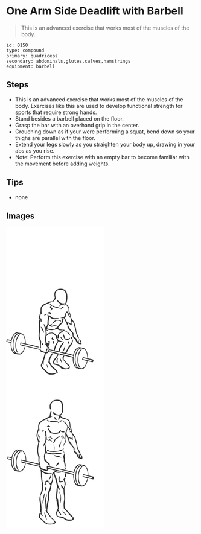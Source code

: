 # One Arm Side Deadlift with Barbell
> This is an advanced exercise that works most of the muscles of the body.

``` 
id: 0150 
type: compound 
primary: quadriceps 
secondary: abdominals,glutes,calves,hamstrings 
equipment: barbell 
``` 

## Steps

 - This is an advanced exercise that works most of the muscles of the body. Exercises like this are used to develop functional strength for sports that require strong hands.
 - Stand besides a barbell placed on the floor.
 - Grasp the bar with an overhand grip in the center.
 - Crouching down as if your were performing a squat, bend down so your thighs are parallel with the floor.
 - Extend your legs slowly as you straighten your body up, drawing in your abs as you rise.
 - Note: Perform this exercise with an empty bar to become familiar with the movement before adding weights.

## Tips

 - none

## Images

<svg width="194pt" height="400" viewBox="0 0 194 300" xmlns="http://www.w3.org/2000/svg">
  <g fill="#FFF">
    <path d="M0 0h194v300H0v-72.64c2.56 1.85 5.8 2.14 8.79 2.82-.34 7.71.42 16.73 7.12 21.74 4.22.53 8.63 2.37 12.84.95 5.64-3.08 7.87-9.83 8.84-15.81 9.53 2.42 19.09 4.8 28.72 6.81.83 1.49 1.68 2.98 2.55 4.45 2.68.4 5.29 1.14 7.86 2.01-2.22 6.58-3.33 13.56-6.48 19.8-.95 2.15-2.22 4.5-1.42 6.91 1.17 3.82 4.73 6.06 7.3 8.87 2.07 1.99 3.59 4.59 6.04 6.16 6.64 2.81 14.38 1.29 20.26-2.62-1.49-5.63-6.7-8.47-10.54-12.29-2.53-3.58-5.98-7.4-5.22-12.12.69-5.29 4.31-9.5 6.07-14.41l-1.64.36c-2.9 2.96-4.34 7.1-6.31 10.71-1.12 1.75-.49 3.84-.37 5.76-.36.18-1.07.52-1.43.69 2.98 3.19 4.64 7.26 7.09 10.8 3.83 2.92 7.84 5.81 10.29 10.09-5.9 2.55-13.52 4.08-18.72-.77-3.49-4.13-7.89-7.32-11.58-11.25.51-2.11 1.11-4.2 1.77-6.26a594 594 0 0 1 1.32 3.36c.27-.07.8-.21 1.06-.28-.35-3.66.27-7.29 1.12-10.83 1.79-3.61 2.33-7.62 3.06-11.52 1.86-.47 3.7-.96 5.55-1.47-.75-.47-1.5-.92-2.26-1.36-4.79.26-9.64-1.24-13.36-4.28-.11-1.24-.21-2.49-.32-3.73-.35.55-1.04 1.65-1.38 2.2-12.2-3.96-24.99-5.86-37.27-9.48-.31-.29-.94-.86-1.25-1.15 2.29-1.99 5.35.3 7.92.54 10.03 2.08 19.84 5.35 30.01 6.67-1.17-1-2.49-1.85-4.03-2.16-7.82-1.9-15.65-3.83-23.54-5.46.14-6.17-.7-12.77-4.43-17.88-2.29-3.3-6.65-3.31-10.23-3.8-.49-.29-1.49-.88-1.99-1.17-7.49 1.57-10.97 9.22-12.36 16.01-2.52-.65-5.05-1.24-7.59-1.76a203.1 203.1 0 0 0-1.86 3.6V0m105.58 122.76c-4.07.14-7.19 3.22-9.38 6.36-1.2 3.59-1.01 7.6.29 11.15-1.24 2.56-2.7 5.01-4.19 7.44-1.99.2-4.05.03-6 .51-5.68 2.98-12.77 4.15-16.77 9.61-2.82 4.31-.27 9.67-2.63 14.07-3.3 8.35-1.81 17.39-2.07 26.11 1.49 7.01-1.47 14-.46 21.05.01 3.82 3.01 6.99 2.56 10.87-.17 3.04-.33 6.09-.04 9.13.54.27 1.63.81 2.17 1.08-.94-4.31.19-8.63.28-12.94-.83-2.44-2.21-4.68-2.59-7.25-1.71-6.85 1.23-13.73.41-20.64.36-5.73.19-11.45-1.39-17 .46-.26 1.38-.78 1.84-1.03.39 2.72-.01 5.77 1.91 8.01.66-2.46.98-5.02-.19-7.38-.93-.57-1.86-1.13-2.74-1.75.81-2.8 1.35-5.66 2.15-8.46l2.15 2.27c-.69-4.87-1.87-10.27.37-14.89 4.05-4.88 10.48-6.21 15.94-8.87 2.51-1.26 5.86-.79 7.6-3.38 1.36-1.9 4.13-3.86 3.25-6.48-.79-3.03-1.11-6.23-.47-9.31 1.71-3.5 5.17-6.95 9.37-6.57 2.81.3 5.91.61 8.28 2.26 5.5 6.84 4.02 16.1 2.35 24.03-1.84 1.26-4.39.89-6.51.66-4.16-.42-6.74-3.94-9.75-6.39-1 4.27 3.89 5.97 6.83 7.63-1.12 1.5-2.21 3.03-3.16 4.64 2.25-.88 4.3-2.26 6.63-2.93 1.68-.57 2.96 1.05 4.35 1.71l-2.31-2.71c4.07.27 8.03 2.95 9.44 6.84 1.43 3.22-.11 7 1.68 10.11 1.39 2.74 2.28 5.7 2.28 8.8l-1.23-3.09c-.52 1.22-.96 2.46-1.33 3.74.89-.13 1.78-.25 2.67-.38.55 1.92 1.17 3.82 2.02 5.63l-.78 1.26c.69 2.03.12 4.01-.83 5.84-2.13-1.11-4.11-2.95-6.69-2.66-1.7-3.1-3.22-6.3-4.69-9.51l1.99-.8c-.04-3.24-.2-6.57 1.79-9.35 2.19 1.74 3.25 4.31 4.11 6.89.47-.67.95-1.34 1.42-2.02-1.35-2.52-2.84-4.97-4.72-7.14-2.87 1.94-4.08 5.36-4.38 8.68-1.88 3.14-5.39 3.73-8.73 4.07 1.85 1.92 4.66.61 7 .89 1.96 5 4.95 9.54 6.39 14.75.99-1.46 1.28-3.2 1.44-4.92 2.47 1.62 5.01 3.11 7.67 4.38-.22-2.4-.47-4.81-.77-7.2.51-.58 1.03-1.14 1.55-1.71 1.04 1.87 2.52 3.54 3.13 5.62 1.46 6.65 3.51 13.14 4.83 19.82 1.59 2.96 1.77 7.7 4.94 9.18l.51-.26c-.49-3.39-2.51-6.18-3.93-9.21-1.69-3.69-1.19-7.89-2.42-11.71-.94-2.91-1.75-5.85-2.46-8.81-1.22-4.34-5.36-7.03-6.85-11.21-.67-3.16-.95-6.44-2.36-9.4-1.97-3.62-.34-8.03-2.27-11.68-1.23-3.47-4.39-5.54-7.99-5.89 1.37-.98 2.74-1.96 4.12-2.93 1.37-6.85 2.06-14.52-.71-21.1-2.16-5.5-8.74-6.41-13.92-6.13m-20.15 29.55c1.24 1.43 2.61 2.74 3.98 4.05-.64.3-1.93.88-2.58 1.17-.02 1.01-.05 2.02-.07 3.03.94.78 1.89 1.55 2.82 2.34-.54.65-1.61 1.96-2.14 2.61 1.99-.57 3.43-2.02 4.74-3.52-2.28-.92-3.54-2.8-3.05-5.32l2.16-.09c-1.5-1.99-3.38-3.65-5.86-4.27m5.95 3.42c2.7 6.11 10.63 3.19 14.91 7.35-1.13-1.6-2.29-3.64-4.49-3.79-3.67-.56-7.07-2.01-10.42-3.56m16.48 7.36c2.74-1 5.1-2.79 7.19-4.78-3.13.11-6.33 1.5-7.19 4.78m-25.27 6.11c.58 1.38 1.15 2.77 1.72 4.16.01-1.23.03-2.46.05-3.69 1.42 1.68 2.68 3.58 4.63 4.71.21-2.35-.6-4.42-2.49-5.83-1.22.75-2.52.97-3.91.65m-5.98 3.51l-1.4 3.08c2.3-.2 3.96-1.81 5.29-3.55-1.3.15-2.6.3-3.89.47m4.8 1.24c2.63 5.53.29 11.33.36 17.08.18 3.21-1.42 6.05-3.33 8.49-1.13-2.27-1.12-6.09-4.29-6.5.93 4.7 3.6 8.96 3.69 13.84.46 3.22.57 6.48-.15 9.67-1.1 5.36-.39 10.88.82 16.16-.56-.39-1.67-1.18-2.23-1.58.48.81.96 1.63 1.44 2.44l.83-.37c-.99 5.17 8.21 6.5 5.27 11.62-.99 1.37-1.01 3.82 1.29 3.35.02-.7.07-2.1.09-2.8.32-.19.95-.58 1.26-.77 15.35 4.15 30.99 7.2 46.35 11.29.17.56.53 1.69.7 2.26-10.68-2.4-21.3-5.08-31.98-7.48-5.35-1.19-10.62-2.84-16.09-3.42l1.2 1.45c5.29 1.51 10.67 3.18 16.2 3.43-2.19 1.27-2.32 3.97-3.66 5.89-2.02 2.92-5.31 5.15-6.03 8.83-.79 2.1.19 4.16.8 6.16 2.6.96 5.35 1.33 8.03 2.02 4.28.94 5.53 6.44 10.04 6.93 4.34 1.84 8.97.69 13.24-.72 2.27-2.82.32-6.35-2.15-8.22-3.58-2.86-5.67-7.06-9.14-10 .04-2.54.55-5.01 1.36-7.41 5.61 1.34 11.19 2.83 16.86 3.93-.3 6.02.33 12.44 3.5 17.69 1.42 1.86 3.29 4.78 6.04 3.57.49.39.99.8 1.49 1.21 3.42.28 7.27 1.78 10.28-.61 4.67-3.45 6.52-9.37 7.8-14.78 3.47.59 6.94 1.23 10.28 2.37 1.43-1.35 2.31-3.96.92-5.52-3.5-1.12-7.22-1.57-10.76-2.59.53-6.87-.68-14.87-6.15-19.61-3.37-1.63-7.27-2.13-10.95-2.59-7.28 1.09-10.03 9.2-11.73 15.36-4.91-1.07-9.71-2.62-14.66-3.49l-.11-.46 1.9-.08c2.34-5.34 4.92-10.72 9.12-14.85 1.5-3.87 4.49-8.08 2.81-12.31-.32 1.59-.64 3.19-.94 4.78-2.31 3.18-4.33 6.55-6.84 9.58-2.69 4.22-4.62 8.88-7.48 13.01-1.54-.42-3.07-.86-4.6-1.3 2.65-3.49 5.56-7.88 4.55-12.44-2.21 3.95-3.19 8.41-5.16 12.48-2-.55-4.03-.98-6.1-1.1 1.08-1.42 1.17-3.16 1.11-4.86 2.16-4.83 5.61-8.92 8.07-13.55-2.98-3.03-7.45-3.19-11.26-4.49-.63-1.73-1.31-3.46-1.95-5.18.65.34 1.96 1.04 2.61 1.38.26-2.93.71-5.84.74-8.79 3.3-.91 5.85-3.25 8.46-5.32 2.12.19 4.5-.09 6.29 1.29 3.01 2.29 5 5.6 7.8 8.12-1.55-5.75-6.57-9.58-12.17-10.97l.71-1.14c-3.18-.26-6.43-.19-9.53-.95-1.26-1.01-2.39-2.15-3.61-3.19 2.47-2.09 3.87-5.13 6.41-7.13 2.56-1.93 4.1-5.04 4.35-8.2.8-1.05-.5-3.46-1.81-2.4-1.78 1.53-.61 4.09-1.15 6.09-1.64 2.59-4.98 3.51-6.42 6.23-1.96 3.59-5.79 5.49-8.51 8.42-4.93-.08-9.91-.21-14.65-1.74.75-2.45 1.62-4.86 2.51-7.26 2.55 1.75 5.21 4.92 8.66 3.71 2.99-.89 6.16-.93 9.14-1.87-2.01-.3-4.03-.55-6.05-.84-1.88.56-3.78 1.15-5.76 1.23.37-1.37.96-2.66 1.75-3.87-2.04.95-4.14 1.77-6.3 2.44-2.32-6.35 1.6-13.5-.84-19.91-.64-.29-1.94-.86-2.59-1.14m3.82 1.22c-.03.28-.07.83-.1 1.11 2.52 8.03 13.48 8.48 19.61 4.65-3.88-.18-7.83.54-11.66-.32-3.26-.75-5.14-3.82-7.85-5.44m11.02 11.14c-1.91 1.83-4.52 3.17-5.46 5.78 4.49-.99 6.38-6.98 11.29-6.27 2.52.07 4.75 1.43 7.08 2.24-.61-1.07-1.22-2.13-1.84-3.18-3.7.17-8.15-1.7-11.07 1.43m25.17 10.99c.81 6.25 7.32 8.9 9.9 14.21.64 2.23.07 4.73 1.16 6.86 1.15 2.85 4.46 4.1 5.48 7.04.94 1.83 1.48 3.99 3.03 5.44 2.53 1.52 5.67 2.64 8.59 1.63.05-3.46-1.43-6.64-3.36-9.44l-1.04.16c-.67 2.43 1.95 4.32 2.64 6.57-.73.97-2.1.62-3.14.9-.36-2.34-.7-4.68-1.1-7.01-.92 1.23-1.79 2.51-2.65 3.79-.74-2.08-1.17-4.27-2.06-6.3-1.61-1.93-4.23-2.76-5.54-5.01.2-1.96 1.04-4.33-.46-6-3.68-4.66-7.97-9.04-9.87-14.81-.54.65-1.07 1.3-1.58 1.97m-53.17.83c1.82 4.27 3.87 8.47 6.35 12.4.68-4.04-2.41-7.29-3.39-11.01-.98-.48-1.97-.94-2.96-1.39m43.9 12.72c.93 4.46 1.29 9.79 5.26 12.74 3.55 1.7 8.56.27 9.65-3.87-3.01 1.69-7.15 4.9-10.03 1.2-1.55-3.39-2.52-7.09-4.88-10.07m-5.32 6.86c1.05 2.63 2.99 4.72 4.83 6.81.29.04.85.12 1.13.15-1.4-2.75-2.99-5.63-5.96-6.96m22.12 1.21c-1.23.99 0 3.79 1.57 2.7 1.13-.97-.04-3.78-1.57-2.7m-5.32 7.64c-.69 1.88-1.24 3.81-1.69 5.78 3-.12 3.2-3.89 1.69-5.78m-52.41 4.74c-.95.89-.76 3.11.69 3.38 2.17-.2 1.42-4.44-.69-3.38m8.31 10.45c-.14 2.03.06 4.06.76 5.99.87-.59 1.73-1.18 2.59-1.78l-2.1-.38c.18-1.75 1.5-2.72 2.74-3.72-.99-.03-2.99-.08-3.99-.11m.47 30.69c.48 3.09 1.21 6.24 2.85 8.96.15-3.24-.88-6.41-2.85-8.96z"/>
    <path d="M82.65 205.52c-1.46-1.03-2.92-2.07-4.23-3.27 4 1.68 8.33 2.89 12.7 2.63 3.63-.56 7.2-1.43 10.8-2.16 2.67 3.97 8.03 2.15 12.03 2.26-5.83 2.63-13.11 7.27-12.03 14.72-1.5-4.93-5.87-8.57-10.77-9.78-4.12-.42-8.32 1.17-11.2 4.14.74-3.25-.17-6.43-1.1-9.52 1.26.73 2.51 1.47 3.77 2.2.01-.3.02-.91.03-1.22zM10.3 228.13c.89-7.38 4.38-15.85 12.32-17.83-3.15 3.04-6.42 6.28-7.71 10.61-2.92 9.59-3.41 20.69 1.95 29.55-6.76-5.15-7.42-14.54-6.56-22.33z"/>
    <path d="M79 217.93c3.01-3.52 6.77-7.68 11.93-6.74 3.09 1.71 6.91 3.79 7.58 7.6.66 3.82 5.53 7.04 2.15 11.01-4.03 4.07-5.14 9.74-6.09 15.17-2.71-.7-5.44-1.37-8.24-1.65-.31-2.45-1.31-4.69-3.23-6.29 1.03-1.3 2.29-2.48 2.88-4.07.25-2 .3-4.03.81-5.99-1.33-.18-2.66-.37-3.99-.6.68 1.07 1.34 2.15 1.99 3.23-1.58-.14-4.04 1.56-4.96-.59-.88-3.62-.92-7.38-.83-11.08m10.69 2.96c.21.64.65 1.92.87 2.56 1.46.55 2.94 1.05 4.44 1.47-.78-2.35-4.05-3.44-2.34-6.41-.74.6-2.23 1.79-2.97 2.38m2.62 5.42c.14 1.81.31 3.62.47 5.44l1.92.08-.48-5.22c-.48-.07-1.43-.23-1.91-.3zM24.2 212.25c2.4-1.96 4.64 3.02 6.83.43 5.53 4.65 5.82 12.26 6.65 18.88-3.12-.77-6.23-1.52-9.37-2.19-.69 1.73-1.13 3.55-.45 5.37 1.91.63 4.92.47 4.88 3.23-.04-.53-.13-1.58-.18-2.11 1.43.44 2.86.89 4.29 1.34-2.01 5.22-3.49 12.02-9.36 14.19-2.71.39-5.39-.82-8.09-1.07-5.56-5.84-6.01-14.6-4.95-22.17 1.02-6.17 3.57-13.24 9.75-15.9m-3.07 6.86c-3.17 7.08-3.99 15.15-2.57 22.75.71 3.44 1.67 7.3 5.1 9.02-5.5-9.19-5.8-20.91-1.42-30.6 1.31-2.68 3.46-4.82 4.88-7.43-3.01.81-4.72 3.63-5.99 6.26zM1.16 226.75c1.86-3.32 5.66-.56 8.44-.45l-.24 2.73c-2.75-.68-5.52-1.34-8.2-2.28zM103.31 226.96c3.41.67 6.79 1.47 10.25 1.9-5.27 4.77-8.9 11.19-9.94 18.25-2.45-.62-4.9-1.21-7.36-1.73 1.1-3.47 1.72-7.12 3.21-10.46 2.14-2.16 2.9-5.17 3.84-7.96zM134.19 255.21c1.22-6.64 4.78-14.32 12.2-15.52-6 4.07-9.12 11.18-9.74 18.23-1.36 7.59-.04 15.69 4.07 22.26-7.52-5.85-8-16.34-6.53-24.97z"/>
    <path d="M148.3 241.21c1.66-.85 3.04 1.01 4.38 1.68.66-.33 1.31-.66 1.97-.98 5.23 4.79 5.95 12.16 6.53 18.8-3.01-.67-6-1.43-8.98-2.22-1.02 1.62-1.36 3.49-1.45 5.39 3.27.89 6.54 1.81 9.89 2.35-2.04 4.33-3.01 9.41-6.72 12.74-1.73 1.5-4.5 2.67-6.63 1.37-6.62-11.17-6.16-26.73 2.45-36.73.17-.42.5-1.26.67-1.67-6.04 3.18-7.62 10.68-8.67 16.86-.69 7.23-.57 15.6 4.53 21.34-3.77.28-5.78-3.28-7.02-6.25-2.21-6.15-2.13-12.95-.75-19.27 1.4-5.43 4.14-11.38 9.8-13.41zM103.51 253c.81.05 2.43.15 3.25.19-.15.64-.44 1.92-.58 2.56 2-3.2 5.73-.41 8.62-.51-3.57 1.26-4.19 7.11-1.34 9.37 4.64 3.98 6.95 9.97 12 13.53-2.49 3.72-7.59 3.36-11.33 2.07-3.27-.83-4.95-4.19-7.94-5.51-3.61-1.71-7.69-2.13-11.25-3.99-.3-7.24 7.62-10.8 8.57-17.71m-3.13 16.98c.44-.23 1.33-.68 1.77-.91-.87-2.93-.61-5.83.69-8.58-3.96 1.67-3.2 6.12-2.46 9.49m7-9c-1.35 3.73 1.61 6.82 3.48 9.72-.75-3.37-1.93-6.64-3.48-9.72z"/>
    <path d="M151.65 262.49c.35-.46 1.06-1.38 1.41-1.84 5.64.96 11.12 2.72 16.79 3.59-.24.57-.73 1.7-.97 2.26-5.81-1.03-11.43-2.91-17.23-4.01z"/>
  </g>
  <g fill="#333">
    <path d="M105.58 122.76c5.18-.28 11.76.63 13.92 6.13 2.77 6.58 2.08 14.25.71 21.1-1.38.97-2.75 1.95-4.12 2.93 3.6.35 6.76 2.42 7.99 5.89 1.93 3.65.3 8.06 2.27 11.68 1.41 2.96 1.69 6.24 2.36 9.4 1.49 4.18 5.63 6.87 6.85 11.21.71 2.96 1.52 5.9 2.46 8.81 1.23 3.82.73 8.02 2.42 11.71 1.42 3.03 3.44 5.82 3.93 9.21l-.51.26c-3.17-1.48-3.35-6.22-4.94-9.18-1.32-6.68-3.37-13.17-4.83-19.82-.61-2.08-2.09-3.75-3.13-5.62-.52.57-1.04 1.13-1.55 1.71.3 2.39.55 4.8.77 7.2-2.66-1.27-5.2-2.76-7.67-4.38-.16 1.72-.45 3.46-1.44 4.92-1.44-5.21-4.43-9.75-6.39-14.75-2.34-.28-5.15 1.03-7-.89 3.34-.34 6.85-.93 8.73-4.07.3-3.32 1.51-6.74 4.38-8.68 1.88 2.17 3.37 4.62 4.72 7.14-.47.68-.95 1.35-1.42 2.02-.86-2.58-1.92-5.15-4.11-6.89-1.99 2.78-1.83 6.11-1.79 9.35l-1.99.8c1.47 3.21 2.99 6.41 4.69 9.51 2.58-.29 4.56 1.55 6.69 2.66.95-1.83 1.52-3.81.83-5.84l.78-1.26c-.85-1.81-1.47-3.71-2.02-5.63-.89.13-1.78.25-2.67.38.37-1.28.81-2.52 1.33-3.74l1.23 3.09c0-3.1-.89-6.06-2.28-8.8-1.79-3.11-.25-6.89-1.68-10.11-1.41-3.89-5.37-6.57-9.44-6.84l2.31 2.71c-1.39-.66-2.67-2.28-4.35-1.71-2.33.67-4.38 2.05-6.63 2.93.95-1.61 2.04-3.14 3.16-4.64-2.94-1.66-7.83-3.36-6.83-7.63 3.01 2.45 5.59 5.97 9.75 6.39 2.12.23 4.67.6 6.51-.66 1.67-7.93 3.15-17.19-2.35-24.03-2.37-1.65-5.47-1.96-8.28-2.26-4.2-.38-7.66 3.07-9.37 6.57-.64 3.08-.32 6.28.47 9.31.88 2.62-1.89 4.58-3.25 6.48-1.74 2.59-5.09 2.12-7.6 3.38-5.46 2.66-11.89 3.99-15.94 8.87-2.24 4.62-1.06 10.02-.37 14.89l-2.15-2.27c-.8 2.8-1.34 5.66-2.15 8.46.88.62 1.81 1.18 2.74 1.75 1.17 2.36.85 4.92.19 7.38-1.92-2.24-1.52-5.29-1.91-8.01-.46.25-1.38.77-1.84 1.03 1.58 5.55 1.75 11.27 1.39 17 .82 6.91-2.12 13.79-.41 20.64.38 2.57 1.76 4.81 2.59 7.25-.09 4.31-1.22 8.63-.28 12.94-.54-.27-1.63-.81-2.17-1.08-.29-3.04-.13-6.09.04-9.13.45-3.88-2.55-7.05-2.56-10.87-1.01-7.05 1.95-14.04.46-21.05.26-8.72-1.23-17.76 2.07-26.11 2.36-4.4-.19-9.76 2.63-14.07 4-5.46 11.09-6.63 16.77-9.61 1.95-.48 4.01-.31 6-.51 1.49-2.43 2.95-4.88 4.19-7.44-1.3-3.55-1.49-7.56-.29-11.15 2.19-3.14 5.31-6.22 9.38-6.36z"/>
    <path d="M85.43 152.31c2.48.62 4.36 2.28 5.86 4.27l-2.16.09c-.49 2.52.77 4.4 3.05 5.32-1.31 1.5-2.75 2.95-4.74 3.52.53-.65 1.6-1.96 2.14-2.61-.93-.79-1.88-1.56-2.82-2.34.02-1.01.05-2.02.07-3.03.65-.29 1.94-.87 2.58-1.17-1.37-1.31-2.74-2.62-3.98-4.05zM91.38 155.73c3.35 1.55 6.75 3 10.42 3.56 2.2.15 3.36 2.19 4.49 3.79-4.28-4.16-12.21-1.24-14.91-7.35zM107.86 163.09c.86-3.28 4.06-4.67 7.19-4.78-2.09 1.99-4.45 3.78-7.19 4.78zM82.59 169.2c1.39.32 2.69.1 3.91-.65 1.89 1.41 2.7 3.48 2.49 5.83-1.95-1.13-3.21-3.03-4.63-4.71-.02 1.23-.04 2.46-.05 3.69-.57-1.39-1.14-2.78-1.72-4.16zM76.61 172.71c1.29-.17 2.59-.32 3.89-.47-1.33 1.74-2.99 3.35-5.29 3.55l1.4-3.08zM81.41 173.95c.65.28 1.95.85 2.59 1.14 2.44 6.41-1.48 13.56.84 19.91 2.16-.67 4.26-1.49 6.3-2.44-.79 1.21-1.38 2.5-1.75 3.87 1.98-.08 3.88-.67 5.76-1.23 2.02.29 4.04.54 6.05.84-2.98.94-6.15.98-9.14 1.87-3.45 1.21-6.11-1.96-8.66-3.71-.89 2.4-1.76 4.81-2.51 7.26 4.74 1.53 9.72 1.66 14.65 1.74 2.72-2.93 6.55-4.83 8.51-8.42 1.44-2.72 4.78-3.64 6.42-6.23.54-2-.63-4.56 1.15-6.09 1.31-1.06 2.61 1.35 1.81 2.4-.25 3.16-1.79 6.27-4.35 8.2-2.54 2-3.94 5.04-6.41 7.13 1.22 1.04 2.35 2.18 3.61 3.19 3.1.76 6.35.69 9.53.95l-.71 1.14c5.6 1.39 10.62 5.22 12.17 10.97-2.8-2.52-4.79-5.83-7.8-8.12-1.79-1.38-4.17-1.1-6.29-1.29-2.61 2.07-5.16 4.41-8.46 5.32-.03 2.95-.48 5.86-.74 8.79-.65-.34-1.96-1.04-2.61-1.38.64 1.72 1.32 3.45 1.95 5.18 3.81 1.3 8.28 1.46 11.26 4.49-2.46 4.63-5.91 8.72-8.07 13.55.06 1.7-.03 3.44-1.11 4.86 2.07.12 4.1.55 6.1 1.1 1.97-4.07 2.95-8.53 5.16-12.48 1.01 4.56-1.9 8.95-4.55 12.44 1.53.44 3.06.88 4.6 1.3 2.86-4.13 4.79-8.79 7.48-13.01 2.51-3.03 4.53-6.4 6.84-9.58.3-1.59.62-3.19.94-4.78 1.68 4.23-1.31 8.44-2.81 12.31-4.2 4.13-6.78 9.51-9.12 14.85l-1.9.08.11.46c4.95.87 9.75 2.42 14.66 3.49 1.7-6.16 4.45-14.27 11.73-15.36 3.68.46 7.58.96 10.95 2.59 5.47 4.74 6.68 12.74 6.15 19.61 3.54 1.02 7.26 1.47 10.76 2.59 1.39 1.56.51 4.17-.92 5.52-3.34-1.14-6.81-1.78-10.28-2.37-1.28 5.41-3.13 11.33-7.8 14.78-3.01 2.39-6.86.89-10.28.61-.5-.41-1-.82-1.49-1.21-2.75 1.21-4.62-1.71-6.04-3.57-3.17-5.25-3.8-11.67-3.5-17.69-5.67-1.1-11.25-2.59-16.86-3.93-.81 2.4-1.32 4.87-1.36 7.41 3.47 2.94 5.56 7.14 9.14 10 2.47 1.87 4.42 5.4 2.15 8.22-4.27 1.41-8.9 2.56-13.24.72-4.51-.49-5.76-5.99-10.04-6.93-2.68-.69-5.43-1.06-8.03-2.02-.61-2-1.59-4.06-.8-6.16.72-3.68 4.01-5.91 6.03-8.83 1.34-1.92 1.47-4.62 3.66-5.89-5.53-.25-10.91-1.92-16.2-3.43l-1.2-1.45c5.47.58 10.74 2.23 16.09 3.42 10.68 2.4 21.3 5.08 31.98 7.48-.17-.57-.53-1.7-.7-2.26-15.36-4.09-31-7.14-46.35-11.29-.31.19-.94.58-1.26.77-.02.7-.07 2.1-.09 2.8-2.3.47-2.28-1.98-1.29-3.35 2.94-5.12-6.26-6.45-5.27-11.62l-.83.37c-.48-.81-.96-1.63-1.44-2.44.56.4 1.67 1.19 2.23 1.58-1.21-5.28-1.92-10.8-.82-16.16.72-3.19.61-6.45.15-9.67-.09-4.88-2.76-9.14-3.69-13.84 3.17.41 3.16 4.23 4.29 6.5 1.91-2.44 3.51-5.28 3.33-8.49-.07-5.75 2.27-11.55-.36-17.08m1.24 31.57c-.01.31-.02.92-.03 1.22-1.26-.73-2.51-1.47-3.77-2.2.93 3.09 1.84 6.27 1.1 9.52 2.88-2.97 7.08-4.56 11.2-4.14 4.9 1.21 9.27 4.85 10.77 9.78-1.08-7.45 6.2-12.09 12.03-14.72-4-.11-9.36 1.71-12.03-2.26-3.6.73-7.17 1.6-10.8 2.16-4.37.26-8.7-.95-12.7-2.63 1.31 1.2 2.77 2.24 4.23 3.27M79 217.93c-.09 3.7-.05 7.46.83 11.08.92 2.15 3.38.45 4.96.59-.65-1.08-1.31-2.16-1.99-3.23 1.33.23 2.66.42 3.99.6-.51 1.96-.56 3.99-.81 5.99-.59 1.59-1.85 2.77-2.88 4.07 1.92 1.6 2.92 3.84 3.23 6.29 2.8.28 5.53.95 8.24 1.65.95-5.43 2.06-11.1 6.09-15.17 3.38-3.97-1.49-7.19-2.15-11.01-.67-3.81-4.49-5.89-7.58-7.6-5.16-.94-8.92 3.22-11.93 6.74m24.31 9.03c-.94 2.79-1.7 5.8-3.84 7.96-1.49 3.34-2.11 6.99-3.21 10.46 2.46.52 4.91 1.11 7.36 1.73 1.04-7.06 4.67-13.48 9.94-18.25-3.46-.43-6.84-1.23-10.25-1.9m30.88 28.25c-1.47 8.63-.99 19.12 6.53 24.97-4.11-6.57-5.43-14.67-4.07-22.26.62-7.05 3.74-14.16 9.74-18.23-7.42 1.2-10.98 8.88-12.2 15.52m14.11-14c-5.66 2.03-8.4 7.98-9.8 13.41-1.38 6.32-1.46 13.12.75 19.27 1.24 2.97 3.25 6.53 7.02 6.25-5.1-5.74-5.22-14.11-4.53-21.34 1.05-6.18 2.63-13.68 8.67-16.86-.17.41-.5 1.25-.67 1.67-8.61 10-9.07 25.56-2.45 36.73 2.13 1.3 4.9.13 6.63-1.37 3.71-3.33 4.68-8.41 6.72-12.74-3.35-.54-6.62-1.46-9.89-2.35.09-1.9.43-3.77 1.45-5.39 2.98.79 5.97 1.55 8.98 2.22-.58-6.64-1.3-14.01-6.53-18.8-.66.32-1.31.65-1.97.98-1.34-.67-2.72-2.53-4.38-1.68M103.51 253c-.95 6.91-8.87 10.47-8.57 17.71 3.56 1.86 7.64 2.28 11.25 3.99 2.99 1.32 4.67 4.68 7.94 5.51 3.74 1.29 8.84 1.65 11.33-2.07-5.05-3.56-7.36-9.55-12-13.53-2.85-2.26-2.23-8.11 1.34-9.37-2.89.1-6.62-2.69-8.62.51.14-.64.43-1.92.58-2.56-.82-.04-2.44-.14-3.25-.19m48.14 9.49c5.8 1.1 11.42 2.98 17.23 4.01.24-.56.73-1.69.97-2.26-5.67-.87-11.15-2.63-16.79-3.59-.35.46-1.06 1.38-1.41 1.84z"/>
    <path d="M85.23 175.17c2.71 1.62 4.59 4.69 7.85 5.44 3.83.86 7.78.14 11.66.32-6.13 3.83-17.09 3.38-19.61-4.65.03-.28.07-.83.1-1.11zM96.25 186.31c2.92-3.13 7.37-1.26 11.07-1.43.62 1.05 1.23 2.11 1.84 3.18-2.33-.81-4.56-2.17-7.08-2.24-4.91-.71-6.8 5.28-11.29 6.27.94-2.61 3.55-3.95 5.46-5.78zM121.42 197.3c.51-.67 1.04-1.32 1.58-1.97 1.9 5.77 6.19 10.15 9.87 14.81 1.5 1.67.66 4.04.46 6 1.31 2.25 3.93 3.08 5.54 5.01.89 2.03 1.32 4.22 2.06 6.3.86-1.28 1.73-2.56 2.65-3.79.4 2.33.74 4.67 1.1 7.01 1.04-.28 2.41.07 3.14-.9-.69-2.25-3.31-4.14-2.64-6.57l1.04-.16c1.93 2.8 3.41 5.98 3.36 9.44-2.92 1.01-6.06-.11-8.59-1.63-1.55-1.45-2.09-3.61-3.03-5.44-1.02-2.94-4.33-4.19-5.48-7.04-1.09-2.13-.52-4.63-1.16-6.86-2.58-5.31-9.09-7.96-9.9-14.21zM68.25 198.13c.99.45 1.98.91 2.96 1.39.98 3.72 4.07 6.97 3.39 11.01-2.48-3.93-4.53-8.13-6.35-12.4zM9.45 224.97c1.39-6.79 4.87-14.44 12.36-16.01.5.29 1.5.88 1.99 1.17 3.58.49 7.94.5 10.23 3.8 3.73 5.11 4.57 11.71 4.43 17.88 7.89 1.63 15.72 3.56 23.54 5.46 1.54.31 2.86 1.16 4.03 2.16-10.17-1.32-19.98-4.59-30.01-6.67-2.57-.24-5.63-2.53-7.92-.54.31.29.94.86 1.25 1.15 12.28 3.62 25.07 5.52 37.27 9.48.34-.55 1.03-1.65 1.38-2.2.11 1.24.21 2.49.32 3.73 3.72 3.04 8.57 4.54 13.36 4.28.76.44 1.51.89 2.26 1.36-1.85.51-3.69 1-5.55 1.47-.73 3.9-1.27 7.91-3.06 11.52-.85 3.54-1.47 7.17-1.12 10.83-.26.07-.79.21-1.06.28a594 594 0 0 0-1.32-3.36c-.66 2.06-1.26 4.15-1.77 6.26 3.69 3.93 8.09 7.12 11.58 11.25 5.2 4.85 12.82 3.32 18.72.77-2.45-4.28-6.46-7.17-10.29-10.09-2.45-3.54-4.11-7.61-7.09-10.8.36-.17 1.07-.51 1.43-.69-.12-1.92-.75-4.01.37-5.76 1.97-3.61 3.41-7.75 6.31-10.71l1.64-.36c-1.76 4.91-5.38 9.12-6.07 14.41-.76 4.72 2.69 8.54 5.22 12.12 3.84 3.82 9.05 6.66 10.54 12.29-5.88 3.91-13.62 5.43-20.26 2.62-2.45-1.57-3.97-4.17-6.04-6.16-2.57-2.81-6.13-5.05-7.3-8.87-.8-2.41.47-4.76 1.42-6.91 3.15-6.24 4.26-13.22 6.48-19.8-2.57-.87-5.18-1.61-7.86-2.01-.87-1.47-1.72-2.96-2.55-4.45-9.63-2.01-19.19-4.39-28.72-6.81-.97 5.98-3.2 12.73-8.84 15.81-4.21 1.42-8.62-.42-12.84-.95-6.7-5.01-7.46-14.03-7.12-21.74-2.99-.68-6.23-.97-8.79-2.82v-.55a203.1 203.1 0 0 1 1.86-3.6c2.54.52 5.07 1.11 7.59 1.76m.85 3.16c-.86 7.79-.2 17.18 6.56 22.33-5.36-8.86-4.87-19.96-1.95-29.55 1.29-4.33 4.56-7.57 7.71-10.61-7.94 1.98-11.43 10.45-12.32 17.83m13.9-15.88c-6.18 2.66-8.73 9.73-9.75 15.9-1.06 7.57-.61 16.33 4.95 22.17 2.7.25 5.38 1.46 8.09 1.07 5.87-2.17 7.35-8.97 9.36-14.19-1.43-.45-2.86-.9-4.29-1.34.05.53.14 1.58.18 2.11.04-2.76-2.97-2.6-4.88-3.23-.68-1.82-.24-3.64.45-5.37 3.14.67 6.25 1.42 9.37 2.19-.83-6.62-1.12-14.23-6.65-18.88-2.19 2.59-4.43-2.39-6.83-.43m-23.04 14.5c2.68.94 5.45 1.6 8.2 2.28l.24-2.73c-2.78-.11-6.58-2.87-8.44.45zM112.15 210.85c2.36 2.98 3.33 6.68 4.88 10.07 2.88 3.7 7.02.49 10.03-1.2-1.09 4.14-6.1 5.57-9.65 3.87-3.97-2.95-4.33-8.28-5.26-12.74z"/>
    <path d="M21.13 219.11c1.27-2.63 2.98-5.45 5.99-6.26-1.42 2.61-3.57 4.75-4.88 7.43-4.38 9.69-4.08 21.41 1.42 30.6-3.43-1.72-4.39-5.58-5.1-9.02-1.42-7.6-.6-15.67 2.57-22.75zM106.83 217.71c2.97 1.33 4.56 4.21 5.96 6.96-.28-.03-.84-.11-1.13-.15-1.84-2.09-3.78-4.18-4.83-6.81zM128.95 218.92c1.53-1.08 2.7 1.73 1.57 2.7-1.57 1.09-2.8-1.71-1.57-2.7zM89.69 220.89c.74-.59 2.23-1.78 2.97-2.38-1.71 2.97 1.56 4.06 2.34 6.41-1.5-.42-2.98-.92-4.44-1.47-.22-.64-.66-1.92-.87-2.56zM92.31 226.31c.48.07 1.43.23 1.91.3l.48 5.22-1.92-.08c-.16-1.82-.33-3.63-.47-5.44zM123.63 226.56c1.51 1.89 1.31 5.66-1.69 5.78.45-1.97 1-3.9 1.69-5.78zM71.22 231.3c2.11-1.06 2.86 3.18.69 3.38-1.45-.27-1.64-2.49-.69-3.38zM79.53 241.75c1 .03 3 .08 3.99.11-1.24 1-2.56 1.97-2.74 3.72l2.1.38c-.86.6-1.72 1.19-2.59 1.78-.7-1.93-.9-3.96-.76-5.99zM100.38 269.98c-.74-3.37-1.5-7.82 2.46-9.49-1.3 2.75-1.56 5.65-.69 8.58-.44.23-1.33.68-1.77.91zM107.38 260.98c1.55 3.08 2.73 6.35 3.48 9.72-1.87-2.9-4.83-5.99-3.48-9.72zM80 272.44c1.97 2.55 3 5.72 2.85 8.96-1.64-2.72-2.37-5.87-2.85-8.96z"/>
  </g>
</svg>

<svg width="194pt" height="400" viewBox="0 0 194 300" xmlns="http://www.w3.org/2000/svg">
  <g fill="#FFF">
    <path d="M0 0h194v300H0V0m94.07 44.46c-2.98 1.42-5.08 4.16-6.93 6.8-1.21 3.24-.96 6.78-.79 10.17.61.38 1.84 1.13 2.45 1.51-.42-3.74-1.43-7.99.64-11.44 2.1-3.27 5.39-6.42 9.57-6.22 3.08.15 7.11-.3 8.95 2.8 3.81 5.66 3.16 13.12 2.5 19.57-.54 5.05-6.4 5.88-10.42 4.58-2.99-.53-4.92-3.03-7.23-4.74-.31.34-.92 1.03-1.23 1.37 2.66 4.86 8.8 6.15 13.91 5.4a87.262 87.262 0 0 0-2.73 8.63c3.04.07 3.04-3.26 4.03-5.33 1.98 1.21 3.84 2.63 5.95 3.64 3.12.85 6.67.51 9.32 2.7 3.74 2.86 3.87 7.92 3.91 12.22 1.08 3.14 2.8 6.11 2.94 9.53-1.42-.78-3.09.13-2.3 2.13.84-.12 1.69-.24 2.54-.37.63 2.29 1.37 4.56 2.64 6.59-.68.01-2.04.01-2.72.02l3.61.16c-1.14 1.93-2.26 3.88-3.36 5.84-1.85-1.06-3.69-2.15-5.55-3.2l-.09 2.48c-1.43-3.14-3.26-6.1-4.34-9.39.95-4.06 2.06-8.09 2.55-12.25 2.23 1.89 3.38 4.6 4.38 7.28.41-1.12.75-2.26 1.04-3.4-1.59-2.26-3.06-4.72-5.58-6.05-1.96-3.82-4.34-8.64-9.02-9.4 2.97 3.37 6.8 6.1 8.52 10.42-.27 4.78-2.26 9.09-4.25 13.36.46 5.57 1.86 11.16.08 16.66-1.58 2.97-3.73 5.91-3.58 9.43 1.01-1.82 1.85-3.72 2.48-5.71.27.08.83.22 1.11.29.51-2.19 1.36-4.28 1.91-6.45-.24-3.56-.73-7.1-.54-10.68 1.96 3.28 3.33 6.84 4.74 10.38.56 2.06.85 4.25 1.92 6.13 2.69 3.25 6.28 5.81 8.23 9.64.58 2.32.1 4.87 1.24 7.06 1.13 2.58 4.14 3.74 5.17 6.38 1.06 2.01 1.64 4.41 3.39 5.98 2.25 1.23 4.8 1.78 7.23 2.57 2.67-4.25-.84-8.73-3.56-11.91-.91-3.29-2.39-6.36-4.02-9.35-2.07-3.83-1.44-8.34-2.75-12.38-.93-2.92-1.73-5.86-2.47-8.82-1.21-4.32-5.31-7-6.81-11.16-.64-2.65-.8-5.42-1.81-7.97-.67-1.97-1.79-3.86-1.65-6.01.13-4.05-.93-8.39-4.05-11.18-4.87-3.13-11.03-3.2-15.67-6.85 1.28-2.95 3.4-5.44 4.81-8.31.97-4.52.64-9.23.21-13.8-.32-3.84-2.26-7.83-5.73-9.71-4.16-1.14-8.7-1.01-12.79.36m-5.94 18.59l-.65.42.29.96.96.2c.02-.35.06-1.06.09-1.41l-.69-.17m-.44 3.02c-.49 3.55-1.18 7.06-1.84 10.58-4.31 1.11-7.67 4.17-11.75 5.77-3.01 1.27-5.56 3.41-7.95 5.59-3.3 3.41-2.86 8.47-2.82 12.82-1.46 3.91-2.68 7.92-3.24 12.08-.44 5.61 2.69 10.67 3.44 16.09-.61 4.34-2.16 8.55-2.12 12.98-.48 5.45 1.33 10.7 2.44 15.95.19 4.46-1.2 9.36 2.04 13.14-8.78-2.27-17.59-4.44-26.46-6.28.23-7.39-1-16.25-7.65-20.71-2.31-.28-4.6-.7-6.92-.91l-2.07-1.19c-7.48 1.53-11.03 9.22-12.32 16.02-2.57-.73-5.17-1.34-7.8-1.79A89.08 89.08 0 0 0 1.12 161c2.84.92 5.77 1.59 8.7 2.19-.4 7.69.35 16.83 7.14 21.72 4.21.55 8.59 2.41 12.79.97 5.57-3.11 8.05-9.81 8.74-15.85 8.11 2.17 16.3 4 24.46 5.93 3.87.13 3.59 5.33 6.84 6.57 3.41 1.1 6.89 2.06 10.37 2.91 1.81-1.06 3.11-2.73 4.46-4.28 4.53.92 8.95 2.36 13.54 2.98-.07.19-.22.57-.29.76-2.02.94-3.96 2.04-5.81 3.28-.47 1.57-1.8 3.05-1.21 4.8 1.66 5.59.06 11.76-2.79 16.66-2.15-1.54-3.74-3.72-4.93-6.05-1.79.43-3.58.86-5.38 1.3-.09 2.18-.14 4.36-.17 6.54-.59.13-1.78.4-2.37.53 1.75 1.69 3.89.31 5.85-.09l-1.88-.03c.2-1.73.46-3.44.76-5.14.92-.25 2.75-.73 3.66-.97-.24.84-.74 2.53-.98 3.37l.88-2.29c1.77 2.01 3.17 4.29 4.26 6.74-.89 2.88-1.05 6.02-2.56 8.69-4.04 5.83-.8 13.26-2.45 19.74-1.63 6.22-3.28 12.62-2.79 19.11l-.04.88c-.65.77-1.54 1.18-2.66 1.23 2.05 1.09 3.12 2.95 3.26 5.22 4.82 3.73 6.57 10.19 11.91 13.32 2.02 1.51 2.66 4.15 3.76 6.3-4.49 2.3-9.47 1.63-14.3 1.4-3.09-2.14-7.19-3.47-8.58-7.32-2.2-1.43-4.56-2.65-6.58-4.34-.17-2.64.65-5.24 2-7.48.6 2.43 2.85 3.67 4.74 4.96-.89-2.03-2.18-3.83-3.53-5.58-.07-2.24.11-4.48.17-6.72.4-9.05-2.28-17.89-2.21-26.92.12-4.36 3.67-7.57 4.41-11.79 1.53-4.31-.33-8.86.88-13.23-2.04-7.85-2.45-16.06-2.01-24.14 5.28 4.2 12.72 5.68 19.1 3.38-.12-.28-.35-.83-.47-1.11-2.95.53-5.89.48-8.8-.31-4.99-.2-8.39-4.22-12.44-6.58-.74 1.36-.61 2.75.16 4.06.07 3.24.22 6.48.2 9.72.03 6.74 2.63 13.24 1.9 20.02.81 9.71-6.21 18.08-4.94 27.85 1.35 7.12 2.41 14.44 1.36 21.69.89 1.23 1.75 2.59 1.23 4.17l-1.59-1.91c-1.78 3.06-2.4 6.58-2.1 10.08 2.75 2.31 5.95 4.16 8.13 7.09 3.28 3.66 7.91 6.83 13.06 6.3 4.27.11 10.4.42 12.28-4.38-1.98-2.1-2.97-5.04-5.3-6.81-4.81-2.77-6.08-8.87-10.52-12.08-.76-2.25-1.52-4.59-.83-6.97 1.26-6.13 1.39-12.47 3.18-18.49.88-3.16.05-6.44.2-9.65.06-5.58 3.93-10.28 4.15-15.85.16-4.94 2.44-9.4 3.53-14.14 1.02-4.21-.39-8.63.97-12.78 3.03 8.03 5.18 16.36 7.14 24.71-1.42 7.88-1.58 15.91-2.26 23.88-.29 2.19 2.74 4.71 4.67 2.76-.72-.69-2.18-2.07-2.91-2.76.72-6.98 2.56-13.9 1.82-20.97 1.32 2.08 2.5 5.1 5.48 4.89-1.4-2.46-3.01-4.83-3.98-7.5-1.82-4.23-1.85-8.92-3.28-13.26-1.04-5.02-5.18-9.24-4.09-14.64 3.73 1.29 7.67 1.71 11.56.98l-.24.91c.32-.83.95-2.48 1.27-3.31-3.34 1.95-7.19.33-10.71-.01 3.45-2.44 7.58 1.93 11.04-.69-8.4-2-16.85-3.83-25.19-6.06-.26-.53-.77-1.57-1.02-2.09 1.34.08 2.67.22 4 .43 13.73 3.69 27.66 6.65 41.48 10 2.34.75 5.95.4 6.19 3.69-8.42-1.87-16.79-3.96-25.18-5.92-.04.4-.1 1.19-.14 1.58 7.88 2.17 15.86 3.98 23.84 5.72-.29 7.57.71 16.3 6.95 21.44 4.74.47 10.04 3.52 14.43.42 4.68-3.46 6.5-9.37 7.83-14.78 3.48.56 6.9 1.5 10.37 2.15 1.8-1.04 1.76-3.77.87-5.37-3.57-.95-7.23-1.57-10.81-2.53.52-6.03-.51-12.4-4.03-17.44-2.77-4.21-8.44-3.5-12.69-5-7.48 1.23-10.45 9.21-12.18 15.62-4.82-1.25-9.66-2.43-14.54-3.4-.73-2.07-1.49-4.12-2.21-6.19 2.7-5.03-1.96-10.31-.34-15.49-.3-2.64-1.19-5.24-.77-7.92.37-3.67-1.15-7.2-2.98-10.28.44 2.27 1.33 4.42 2.36 6.48-.73 2.23-1.97 4.3-2.42 6.61.82 2.56 1.84 5.2 1.04 7.91.71 4.46 2.83 8.93 1.85 13.47.65 1.99 1.74 3.78 3.1 5.38-10.79-2.92-21.73-5.27-32.63-7.75-.02-1.64-.05-3.27-.09-4.9-3.55-3.52-8.44-6.48-9.22-11.85-1.28-3.91 1.07-7.63 1.65-11.43.36.72.72 1.44 1.07 2.16 4.09.75 8.11 1.9 12.25 2.34 5.76-.23 11.48-1.79 17.27-1.13l.06-2.45c-5.47-.03-10.83 1.36-16.3 1.25-3.89.06-7.65-1.02-11.5-1.39-.62-1.14-1.28-2.25-1.96-3.35.08-4.51-1.15-8.86-2.1-13.22 1.14-3.58 2.55-7.08 3.22-10.8-.27-1.78-.45-3.56-.61-5.35-.39-2.55-.26-5.14-.55-7.71-.12-1.59-1.3-3.86-3.16-2.63.8 3.16 1.81 6.35.78 9.61l1.13.03c-.42 3.62-.25 7.28-.82 10.88-1.03 3.55-3.82 6.4-4.22 10.17.85-.84 1.69-1.69 2.53-2.55 1.96 4.25 1.55 9.04 1.08 13.56-.4 3.02-2.12 5.77-2 8.88-.16 2.65.93 5.31.1 7.91 3.82 3.21 8.35 6.1 10.13 11.02-1.45-.05-2.9-.12-4.34-.2-.28 2.43-.55 4.97.41 7.3-.36.32-1.1.95-1.47 1.27-3.08-1.99-6.72-2.6-10.08-3.9-2.19-3.19-1.93-7.36-3.14-10.94-1.38-3.94-.25-8.09-.26-12.14-.68-.9-1.27-1.86-1.76-2.87-2.51-9.38-.97-19.29 2.28-28.29-.51.17-1.51.5-2.02.66-.88-3.63-2.35-7.11-2.98-10.81.51-3.55 1.32-7.06 2.02-10.58.55.06 1.64.18 2.19.23-.44-4.11-1.25-8.42.04-12.45 2.46-4.68 7.09-7.62 11.96-9.3 4.15-2.91 9.17-3.81 13.56-6.14l-3.6-.28c.69-3.44 1.45-6.86 2.11-10.3-.57-.02-1.73-.07-2.3-.09m6.65 12.05c1.36 2.01 2.73 4.01 3.97 6.09.52-.43 1.54-1.28 2.05-1.71-1.22-1.59-2.45-3.17-3.66-4.76-.59.09-1.77.28-2.36.38m-14.07 4.86c1.58 1.85 3.52 3.4 5.79 4.33-1.05-2.44-3.03-4.22-5.79-4.33m25.39 5.54c2.25-1.71 4.7-3.14 7.58-3.37-1.4-.41-2.8-.82-4.19-1.23-1.73 1.07-3.69 2.2-3.39 4.6m-19.46-2.3c.38.32 1.12.94 1.49 1.26 4.1.01 8.25-.59 12.37-.21 1.81.74 3.22 2.24 4.84 3.32-.85-1.59-1.5-3.51-3.19-4.42-5.08-1.21-10.44-1.28-15.51.05m-6.15 11.23c2.26-.21 4.51-.07 6.76.19 1.03-1.66-1.23-2.28-2.34-2.92-2.02-.64-3.21 1.53-4.42 2.73m2.61 2.19c.42 3.69 2.62 6.85 4.86 9.68 5.13 2.16 11.16 2.44 16.46.68 2.78-.79 3.83-3.66 4.83-6.06-2.55.05-3.47 2.53-5.01 4.05-4.81 1.43-10.01 1.41-14.79-.17-1.97-2.82-3.41-6.17-6.35-8.18m-12.2 8.35c1.93-1.37 3.77-2.92 4.98-4.99-2.77.35-5.31 1.84-4.98 4.99m37.64-2.12c1.26 2.91 4.71 1.9 7.16 2.39l.32-1.85c-2.48-.33-4.98-.53-7.48-.54M63 112.4c.29 3.08.85 6.23 2.36 8.97.41-1.59.75-3.19 1.07-4.79-1.12-1.42-2.21-2.86-3.43-4.18m24.25.93c.56.55.56.55 0 0m21.79 2.59c.64 2.4 1.11 4.83 1.73 7.23 1.09-2.79.54-5.71-.33-8.48 1.89 2.29 3.18 5.23 5.95 6.65-.62-.91-1.27-1.8-1.94-2.66-.18-.59-.53-1.76-.7-2.34l-2.85-2.22c-.62.61-1.24 1.21-1.86 1.82m-19.72-1.41c-1.61 2.82-4.86 2.68-7.41 3.98 1.79.19 3.6.29 5.41.37 1.74 1.6 3.86 2.7 6.13 3.34-1.46-1.48-3.16-2.67-4.88-3.83.28-1.28.57-2.56.75-3.86m12.16 4.23c-2 1.07-4.78 1.55-5.52 4.02-1.14 2.64-2.37 5.24-3.51 7.87 3.42-1.59 4.7-5.14 5.18-8.62 3.96-1.13 6.72-4.1 9.48-6.95-2.42.21-4.3 1.73-5.63 3.68m-17.12 4.57c-.94-.23-2.81-.67-3.74-.9 1.07 2.49 3.36 3.07 5.76 2.28 1.62.76 3.23 1.54 4.89 2.22-1.24-1.43-2.56-2.79-3.86-4.17-.04-.55-.13-1.65-.17-2.2-.96.92-1.82 1.96-2.88 2.77m21.88 7.9c-2 2.04-1.26 5.04-1.21 7.6 2.38-4.83 3.81-10.16 4.59-15.5-.88 2.74-1.39 5.67-3.38 7.9m-11.97.39c-.01 3.82.27 7.67 1.12 11.41.76-3.83.22-7.78-1.12-11.41m18.87 7.78c-1.29 3.11 3.35-.03 0 0m-9.27 5.18c-5.15.4-10.34 2.22-15.51.94-2.89-.96-5.7-2.13-8.58-3.1.97 1.15 1.59 3.04 3.31 3.33 8.26 2.53 16.93 1.12 25.24-.33 2.67-.34 4.3-2.68 6.17-4.34-3.53 1.2-7.01 2.57-10.63 3.5m-10.43 10.23c5.25 1.59 10.62 3.58 16.19 3.33-2.32-2.29-5.67-2.55-8.66-3.35-2.5-.44-5.28-1.9-7.53.02m5.15 20.62c2.07-1.4 3.97-3.03 5.79-4.74l-.2-2.99c-2.37 2.11-5.36 4.27-5.59 7.73m18.35 13.47c-.32 2.34-.65 4.68-.94 7.02.72.63 1.45 1.26 2.17 1.9.1-2.94 2.05-6.99-1.23-8.92M84.1 203.25c3.95-2.08 5.14-6.99 5.17-11.11-2.24 3.44-3.57 7.35-5.17 11.11m21.88 4.5c2.74-.22 5.34-1.09 7.31-3.06-2.43.08-4.86.12-7.3.05-.54-3.25.29-6.48.27-9.74-3.56 3.42-3.16 9.06-.28 12.75m10.14-10.65c-.74 1.86-1.33 3.98-3.23 5 .5.63 1.01 1.26 1.53 1.89 1.77 4.79 2.15 10.13-.44 14.72-1.85-2.23-3.22-4.78-4.71-7.24-1.2 3.1.67 6.17 1.84 8.98l1.01-2.34c2.44 3.15 1.28 7.2 1.83 10.85.84 5.24 1.54 10.64.53 15.9-1.05 4.9-.66 9.95-.17 14.89 3.79 3.28 6.87 7.23 10.1 11.04-.36.54-1.07 1.62-1.43 2.16.4-.47 1.2-1.4 1.6-1.87 1.43 1.53 2.85 3.07 4.1 4.76l2.02.36c.47.53 1.41 1.59 1.88 2.13-1.12 1.08-2.21 2.19-3.31 3.28-3.46-.47-7.25.46-10.39-1.45-2.91-1.53-5.42-4.19-8.9-4.33-3.46-.56-7.6-.41-9.91-3.55-.33-2.59.93-4.91 2.16-7.07 1.64-.79 1.34 1.69 1.94 2.6 1.17 1.36 2.28 2.77 3.23 4.3.48.19 1.44.57 1.93.76-.72-3.64-4.02-5.86-4.93-9.4-.3-.14-.91-.43-1.21-.57-.02-1.56 1.1-2.84 1.72-4.19-.63-5.46-1.69-10.87-1.87-16.37-1.2.22-2.41.41-3.62.59.91 5.4 2.66 10.63 3 16.12-1.54 4.27-4.19 8.41-3.9 13.1l-1.43-.95c2.02 1.86 3.91 3.89 6.2 5.42 2.99 1.46 6.5 1.06 9.55 2.33 2.37 1.19 4.24 3.2 6.69 4.24 3.36 1.13 7.01 1.06 10.45.35 2.11-.47 4.48-2.14 4.22-4.56-.81-2.62-3.02-4.4-4.95-6.18-4.69-3.8-7.82-9.07-12.1-13.28-1.8-3.67-1.57-8.1-.82-12.04 1.3-6.18 1.04-12.63-.44-18.75-.28-2.98-.02-5.99-.47-8.97.48-2.62 1.78-5.06 2.58-7.61-.19-2.05-.34-4.1-.41-6.16l-1.37-1.89c.46-1.61.93-3.21 1.43-4.79a423.1 423.1 0 0 0-1.53-2.21m-39.03 19.05c.57 2.77.01 5.51-.59 8.21 2.18-.54 2.55-2.93 3.55-4.6-.82-1.33-1.66-2.69-2.96-3.61m28.18 8.9c.28 3.08.9 6.14 2.08 9 .95 4.65-.34 9.29-.85 13.9l.72 1.71c2.45-8.12 1.92-17.01-1.95-24.61m-31.68 11.71c-1.06 4.53-2.06 9.26-1.09 13.91 1.41-3.77 1.49-7.85 2.32-11.76.51-3.46 1.63-6.81 1.99-10.29-2.11 2.19-2.59 5.29-3.22 8.14m3.54 9.21c-.15 5.05-1.4 10.14-.09 15.14 1.92-3.34.71-7.44 1.41-11.1 0-6.49 1.85-12.77 2.21-19.22-2.76 4.52-3.17 10.01-3.53 15.18m34.18 18.28c2.48 3.6 4.67 7.62 8.28 10.25-1.57-4.19-4.57-7.79-8.28-10.25m-36.09 2.54c.14 3.85 2.08 7.25 3.09 10.9.47 1.67 1.08 3.35 2.37 4.59-1.01-5.38-2.48-10.83-5.46-15.49z"/>
    <path d="M131.57 116.34c.45-.62.92-1.22 1.39-1.82 1.51 2.38 3.29 4.73 3.62 7.63.73 4.44 2.55 8.6 3.25 13.04 1.17 8.15 5.97 15.04 9.93 22.04-.18.37-.56 1.12-.74 1.49l-2.34-.4c-.41-2.5-.89-5.01-1.58-7.45-1.15 2.3-1.38 4.74-.52 7.12-1.69-2.72-2.73-5.73-3.69-8.76-1.58-1.96-4.12-2.88-5.54-5.03.33-2.24.99-4.93-.94-6.67-3.92-4.44-7.32-9.28-10.08-14.51-.01-1.01-.05-3.04-.06-4.05 2.62 1.53 5.2 3.13 7.92 4.49-.19-2.38-.42-4.75-.62-7.12zM11.38 160.59c.97-7.21 4.51-15.31 12.21-17.3-3.12 3.07-6.4 6.28-7.69 10.61-2.96 9.61-3.38 20.69 1.93 29.59-6.81-5.37-7.47-14.93-6.45-22.9z"/>
    <path d="M15.31 162.12c.83-7.11 4.08-14.76 11.13-17.65 1.43.76 2.83 1.56 4.22 2.39.28-.37.85-1.11 1.13-1.49 5.61 4.74 6.1 12.4 6.86 19.16-3.13-.76-6.26-1.52-9.42-2.17-.6 1.73-.97 3.54-.44 5.34 2.01.61 4.8.68 5.08 3.34-.12-.55-.35-1.65-.47-2.21 1.48.45 2.96.91 4.43 1.37-2 5.2-3.47 12.04-9.35 14.17-2.68.39-5.35-.79-8.02-1.02-5.4-5.56-5.98-13.92-5.15-21.23m6.82-10.02c-3.08 6.85-3.93 14.63-2.71 22.02.68 3.7 1.63 7.87 5.22 9.84-5.4-9.28-5.81-20.98-1.38-30.72 1.31-2.66 3.42-4.81 4.98-7.32-3.15.58-4.81 3.56-6.11 6.18zM1.9 159.24c2.57-2.29 5.84-.24 8.7.07-.06.68-.18 2.04-.23 2.72-2.9-.68-5.84-1.34-8.47-2.79z"/>
    <path d="M30.3 164.19c11.86 2.66 23.61 5.83 35.51 8.29.06.64.16 1.93.21 2.57-11.88-2.88-23.82-5.58-35.68-8.57-.26-.26-.77-.77-1.03-1.02l.99-1.27zM135.06 189.04c1.07-6.94 4.65-15 12.34-16.4-6.15 4.21-9.25 11.54-9.83 18.78-1.31 7.2.17 14.71 3.64 21.11-7-5.5-7.29-15.41-6.15-23.49z"/>
    <path d="M149.34 174.21c1.66-.81 3.04 1.06 4.39 1.71.62-.35 1.25-.7 1.87-1.05 5.26 4.79 5.97 12.17 6.59 18.82-3.04-.67-6.06-1.43-9.08-2.2-.84 1.68-1.22 3.51-1.42 5.37 3.27.91 6.55 1.81 9.9 2.4-2.14 4.68-3.21 10.45-7.77 13.5-1.77 1.36-4.09 1.26-6.03.34-1.21-4.02-3.56-7.73-3.76-12.02-.74-8.6.54-18.3 7.11-24.53-.16-.41-.47-1.23-.62-1.65-5.98 5.25-7.78 13.55-8.13 21.16.02 5.95.7 12.43 4.76 17.12-3.71.06-5.73-3.39-6.93-6.4-2.17-6.12-2.06-12.89-.7-19.18 1.4-5.43 4.15-11.38 9.82-13.39z"/>
    <path d="M152.55 195.42l1.42-1.82c5.63 1.03 11.13 2.76 16.8 3.62-.25.61-.75 1.84-.99 2.45-5.73-1.5-11.46-2.95-17.23-4.25z"/>
  </g>
  <g fill="#333">
    <path d="M94.07 44.46c4.09-1.37 8.63-1.5 12.79-.36 3.47 1.88 5.41 5.87 5.73 9.71.43 4.57.76 9.28-.21 13.8-1.41 2.87-3.53 5.36-4.81 8.31 4.64 3.65 10.8 3.72 15.67 6.85 3.12 2.79 4.18 7.13 4.05 11.18-.14 2.15.98 4.04 1.65 6.01 1.01 2.55 1.17 5.32 1.81 7.97 1.5 4.16 5.6 6.84 6.81 11.16.74 2.96 1.54 5.9 2.47 8.82 1.31 4.04.68 8.55 2.75 12.38 1.63 2.99 3.11 6.06 4.02 9.35 2.72 3.18 6.23 7.66 3.56 11.91-2.43-.79-4.98-1.34-7.23-2.57-1.75-1.57-2.33-3.97-3.39-5.98-1.03-2.64-4.04-3.8-5.17-6.38-1.14-2.19-.66-4.74-1.24-7.06-1.95-3.83-5.54-6.39-8.23-9.64-1.07-1.88-1.36-4.07-1.92-6.13-1.41-3.54-2.78-7.1-4.74-10.38-.19 3.58.3 7.12.54 10.68-.55 2.17-1.4 4.26-1.91 6.45-.28-.07-.84-.21-1.11-.29-.63 1.99-1.47 3.89-2.48 5.71-.15-3.52 2-6.46 3.58-9.43 1.78-5.5.38-11.09-.08-16.66 1.99-4.27 3.98-8.58 4.25-13.36-1.72-4.32-5.55-7.05-8.52-10.42 4.68.76 7.06 5.58 9.02 9.4 2.52 1.33 3.99 3.79 5.58 6.05-.29 1.14-.63 2.28-1.04 3.4-1-2.68-2.15-5.39-4.38-7.28-.49 4.16-1.6 8.19-2.55 12.25 1.08 3.29 2.91 6.25 4.34 9.39l.09-2.48c1.86 1.05 3.7 2.14 5.55 3.2 1.1-1.96 2.22-3.91 3.36-5.84l-3.61-.16c.68-.01 2.04-.01 2.72-.02-1.27-2.03-2.01-4.3-2.64-6.59-.85.13-1.7.25-2.54.37-.79-2 .88-2.91 2.3-2.13-.14-3.42-1.86-6.39-2.94-9.53-.04-4.3-.17-9.36-3.91-12.22-2.65-2.19-6.2-1.85-9.32-2.7-2.11-1.01-3.97-2.43-5.95-3.64-.99 2.07-.99 5.4-4.03 5.33.76-2.92 1.67-5.8 2.73-8.63-5.11.75-11.25-.54-13.91-5.4.31-.34.92-1.03 1.23-1.37 2.31 1.71 4.24 4.21 7.23 4.74 4.02 1.3 9.88.47 10.42-4.58.66-6.45 1.31-13.91-2.5-19.57-1.84-3.1-5.87-2.65-8.95-2.8-4.18-.2-7.47 2.95-9.57 6.22-2.07 3.45-1.06 7.7-.64 11.44-.61-.38-1.84-1.13-2.45-1.51-.17-3.39-.42-6.93.79-10.17 1.85-2.64 3.95-5.38 6.93-6.8m37.5 71.88c.2 2.37.43 4.74.62 7.12-2.72-1.36-5.3-2.96-7.92-4.49.01 1.01.05 3.04.06 4.05 2.76 5.23 6.16 10.07 10.08 14.51 1.93 1.74 1.27 4.43.94 6.67 1.42 2.15 3.96 3.07 5.54 5.03.96 3.03 2 6.04 3.69 8.76-.86-2.38-.63-4.82.52-7.12.69 2.44 1.17 4.95 1.58 7.45l2.34.4c.18-.37.56-1.12.74-1.49-3.96-7-8.76-13.89-9.93-22.04-.7-4.44-2.52-8.6-3.25-13.04-.33-2.9-2.11-5.25-3.62-7.63-.47.6-.94 1.2-1.39 1.82z"/>
    <path d="M88.13 63.05l.69.17c-.03.35-.07 1.06-.09 1.41l-.96-.2-.29-.96.65-.42zM87.69 66.07c.57.02 1.73.07 2.3.09-.66 3.44-1.42 6.86-2.11 10.3l3.6.28c-4.39 2.33-9.41 3.23-13.56 6.14-4.87 1.68-9.5 4.62-11.96 9.3-1.29 4.03-.48 8.34-.04 12.45-.55-.05-1.64-.17-2.19-.23-.7 3.52-1.51 7.03-2.02 10.58.63 3.7 2.1 7.18 2.98 10.81.51-.16 1.51-.49 2.02-.66-3.25 9-4.79 18.91-2.28 28.29.49 1.01 1.08 1.97 1.76 2.87.01 4.05-1.12 8.2.26 12.14 1.21 3.58.95 7.75 3.14 10.94 3.36 1.3 7 1.91 10.08 3.9.37-.32 1.11-.95 1.47-1.27-.96-2.33-.69-4.87-.41-7.3 1.44.08 2.89.15 4.34.2-1.78-4.92-6.31-7.81-10.13-11.02.83-2.6-.26-5.26-.1-7.91-.12-3.11 1.6-5.86 2-8.88.47-4.52.88-9.31-1.08-13.56-.84.86-1.68 1.71-2.53 2.55.4-3.77 3.19-6.62 4.22-10.17.57-3.6.4-7.26.82-10.88l-1.13-.03c1.03-3.26.02-6.45-.78-9.61 1.86-1.23 3.04 1.04 3.16 2.63.29 2.57.16 5.16.55 7.71.16 1.79.34 3.57.61 5.35-.67 3.72-2.08 7.22-3.22 10.8.95 4.36 2.18 8.71 2.1 13.22.68 1.1 1.34 2.21 1.96 3.35 3.85.37 7.61 1.45 11.5 1.39 5.47.11 10.83-1.28 16.3-1.25l-.06 2.45c-5.79-.66-11.51.9-17.27 1.13-4.14-.44-8.16-1.59-12.25-2.34-.35-.72-.71-1.44-1.07-2.16-.58 3.8-2.93 7.52-1.65 11.43.78 5.37 5.67 8.33 9.22 11.85.04 1.63.07 3.26.09 4.9 10.9 2.48 21.84 4.83 32.63 7.75-1.36-1.6-2.45-3.39-3.1-5.38.98-4.54-1.14-9.01-1.85-13.47.8-2.71-.22-5.35-1.04-7.91.45-2.31 1.69-4.38 2.42-6.61-1.03-2.06-1.92-4.21-2.36-6.48 1.83 3.08 3.35 6.61 2.98 10.28-.42 2.68.47 5.28.77 7.92-1.62 5.18 3.04 10.46.34 15.49.72 2.07 1.48 4.12 2.21 6.19 4.88.97 9.72 2.15 14.54 3.4 1.73-6.41 4.7-14.39 12.18-15.62 4.25 1.5 9.92.79 12.69 5 3.52 5.04 4.55 11.41 4.03 17.44 3.58.96 7.24 1.58 10.81 2.53.89 1.6.93 4.33-.87 5.37-3.47-.65-6.89-1.59-10.37-2.15-1.33 5.41-3.15 11.32-7.83 14.78-4.39 3.1-9.69.05-14.43-.42-6.24-5.14-7.24-13.87-6.95-21.44-7.98-1.74-15.96-3.55-23.84-5.72.04-.39.1-1.18.14-1.58 8.39 1.96 16.76 4.05 25.18 5.92-.24-3.29-3.85-2.94-6.19-3.69-13.82-3.35-27.75-6.31-41.48-10a41.42 41.42 0 0 0-4-.43c.25.52.76 1.56 1.02 2.09 8.34 2.23 16.79 4.06 25.19 6.06-3.46 2.62-7.59-1.75-11.04.69 3.52.34 7.37 1.96 10.71.01-.32.83-.95 2.48-1.27 3.31l.24-.91c-3.89.73-7.83.31-11.56-.98-1.09 5.4 3.05 9.62 4.09 14.64 1.43 4.34 1.46 9.03 3.28 13.26.97 2.67 2.58 5.04 3.98 7.5-2.98.21-4.16-2.81-5.48-4.89.74 7.07-1.1 13.99-1.82 20.97.73.69 2.19 2.07 2.91 2.76-1.93 1.95-4.96-.57-4.67-2.76.68-7.97.84-16 2.26-23.88-1.96-8.35-4.11-16.68-7.14-24.71-1.36 4.15.05 8.57-.97 12.78-1.09 4.74-3.37 9.2-3.53 14.14-.22 5.57-4.09 10.27-4.15 15.85-.15 3.21.68 6.49-.2 9.65-1.79 6.02-1.92 12.36-3.18 18.49-.69 2.38.07 4.72.83 6.97 4.44 3.21 5.71 9.31 10.52 12.08 2.33 1.77 3.32 4.71 5.3 6.81-1.88 4.8-8.01 4.49-12.28 4.38-5.15.53-9.78-2.64-13.06-6.3-2.18-2.93-5.38-4.78-8.13-7.09-.3-3.5.32-7.02 2.1-10.08l1.59 1.91c.52-1.58-.34-2.94-1.23-4.17 1.05-7.25-.01-14.57-1.36-21.69-1.27-9.77 5.75-18.14 4.94-27.85.73-6.78-1.87-13.28-1.9-20.02.02-3.24-.13-6.48-.2-9.72-.77-1.31-.9-2.7-.16-4.06 4.05 2.36 7.45 6.38 12.44 6.58 2.91.79 5.85.84 8.8.31.12.28.35.83.47 1.11-6.38 2.3-13.82.82-19.1-3.38-.44 8.08-.03 16.29 2.01 24.14-1.21 4.37.65 8.92-.88 13.23-.74 4.22-4.29 7.43-4.41 11.79-.07 9.03 2.61 17.87 2.21 26.92-.06 2.24-.24 4.48-.17 6.72 1.35 1.75 2.64 3.55 3.53 5.58-1.89-1.29-4.14-2.53-4.74-4.96-1.35 2.24-2.17 4.84-2 7.48 2.02 1.69 4.38 2.91 6.58 4.34 1.39 3.85 5.49 5.18 8.58 7.32 4.83.23 9.81.9 14.3-1.4-1.1-2.15-1.74-4.79-3.76-6.3-5.34-3.13-7.09-9.59-11.91-13.32-.14-2.27-1.21-4.13-3.26-5.22 1.12-.05 2.01-.46 2.66-1.23l.04-.88c-.49-6.49 1.16-12.89 2.79-19.11 1.65-6.48-1.59-13.91 2.45-19.74 1.51-2.67 1.67-5.81 2.56-8.69-1.09-2.45-2.49-4.73-4.26-6.74l-.88 2.29c.24-.84.74-2.53.98-3.37-.91.24-2.74.72-3.66.97-.3 1.7-.56 3.41-.76 5.14l1.88.03c-1.96.4-4.1 1.78-5.85.09.59-.13 1.78-.4 2.37-.53.03-2.18.08-4.36.17-6.54 1.8-.44 3.59-.87 5.38-1.3 1.19 2.33 2.78 4.51 4.93 6.05 2.85-4.9 4.45-11.07 2.79-16.66-.59-1.75.74-3.23 1.21-4.8 1.85-1.24 3.79-2.34 5.81-3.28.07-.19.22-.57.29-.76-4.59-.62-9.01-2.06-13.54-2.98-1.35 1.55-2.65 3.22-4.46 4.28-3.48-.85-6.96-1.81-10.37-2.91-3.25-1.24-2.97-6.44-6.84-6.57-8.16-1.93-16.35-3.76-24.46-5.93-.69 6.04-3.17 12.74-8.74 15.85-4.2 1.44-8.58-.42-12.79-.97-6.79-4.89-7.54-14.03-7.14-21.72-2.93-.6-5.86-1.27-8.7-2.19.47-1.61.99-3.21 1.55-4.79 2.63.45 5.23 1.06 7.8 1.79 1.29-6.8 4.84-14.49 12.32-16.02l2.07 1.19c2.32.21 4.61.63 6.92.91 6.65 4.46 7.88 13.32 7.65 20.71 8.87 1.84 17.68 4.01 26.46 6.28-3.24-3.78-1.85-8.68-2.04-13.14-1.11-5.25-2.92-10.5-2.44-15.95-.04-4.43 1.51-8.64 2.12-12.98-.75-5.42-3.88-10.48-3.44-16.09.56-4.16 1.78-8.17 3.24-12.08-.04-4.35-.48-9.41 2.82-12.82 2.39-2.18 4.94-4.32 7.95-5.59 4.08-1.6 7.44-4.66 11.75-5.77.66-3.52 1.35-7.03 1.84-10.58m-76.31 94.52c-1.02 7.97-.36 17.53 6.45 22.9-5.31-8.9-4.89-19.98-1.93-29.59 1.29-4.33 4.57-7.54 7.69-10.61-7.7 1.99-11.24 10.09-12.21 17.3m3.93 1.53c-.83 7.31-.25 15.67 5.15 21.23 2.67.23 5.34 1.41 8.02 1.02 5.88-2.13 7.35-8.97 9.35-14.17-1.47-.46-2.95-.92-4.43-1.37.12.56.35 1.66.47 2.21-.28-2.66-3.07-2.73-5.08-3.34-.53-1.8-.16-3.61.44-5.34 3.16.65 6.29 1.41 9.42 2.17-.76-6.76-1.25-14.42-6.86-19.16-.28.38-.85 1.12-1.13 1.49-1.39-.83-2.79-1.63-4.22-2.39-7.05 2.89-10.3 10.54-11.13 17.65M1.9 159.24c2.63 1.45 5.57 2.11 8.47 2.79.05-.68.17-2.04.23-2.72-2.86-.31-6.13-2.36-8.7-.07m28.4 4.95l-.99 1.27c.26.25.77.76 1.03 1.02 11.86 2.99 23.8 5.69 35.68 8.57-.05-.64-.15-1.93-.21-2.57-11.9-2.46-23.65-5.63-35.51-8.29m104.76 24.85c-1.14 8.08-.85 17.99 6.15 23.49-3.47-6.4-4.95-13.91-3.64-21.11.58-7.24 3.68-14.57 9.83-18.78-7.69 1.4-11.27 9.46-12.34 16.4m14.28-14.83c-5.67 2.01-8.42 7.96-9.82 13.39-1.36 6.29-1.47 13.06.7 19.18 1.2 3.01 3.22 6.46 6.93 6.4-4.06-4.69-4.74-11.17-4.76-17.12.35-7.61 2.15-15.91 8.13-21.16.15.42.46 1.24.62 1.65-6.57 6.23-7.85 15.93-7.11 24.53.2 4.29 2.55 8 3.76 12.02 1.94.92 4.26 1.02 6.03-.34 4.56-3.05 5.63-8.82 7.77-13.5-3.35-.59-6.63-1.49-9.9-2.4.2-1.86.58-3.69 1.42-5.37 3.02.77 6.04 1.53 9.08 2.2-.62-6.65-1.33-14.03-6.59-18.82-.62.35-1.25.7-1.87 1.05-1.35-.65-2.73-2.52-4.39-1.71m3.21 21.21c5.77 1.3 11.5 2.75 17.23 4.25.24-.61.74-1.84.99-2.45-5.67-.86-11.17-2.59-16.8-3.62l-1.42 1.82z"/>
    <path d="M94.34 78.12c.59-.1 1.77-.29 2.36-.38 1.21 1.59 2.44 3.17 3.66 4.76-.51.43-1.53 1.28-2.05 1.71-1.24-2.08-2.61-4.08-3.97-6.09zM80.27 82.98c2.76.11 4.74 1.89 5.79 4.33-2.27-.93-4.21-2.48-5.79-4.33zM105.66 88.52c-.3-2.4 1.66-3.53 3.39-4.6 1.39.41 2.79.82 4.19 1.23-2.88.23-5.33 1.66-7.58 3.37zM86.2 86.22c5.07-1.33 10.43-1.26 15.51-.05 1.69.91 2.34 2.83 3.19 4.42-1.62-1.08-3.03-2.58-4.84-3.32-4.12-.38-8.27.22-12.37.21-.37-.32-1.11-.94-1.49-1.26zM80.05 97.45c1.21-1.2 2.4-3.37 4.42-2.73 1.11.64 3.37 1.26 2.34 2.92-2.25-.26-4.5-.4-6.76-.19zM82.66 99.64c2.94 2.01 4.38 5.36 6.35 8.18 4.78 1.58 9.98 1.6 14.79.17 1.54-1.52 2.46-4 5.01-4.05-1 2.4-2.05 5.27-4.83 6.06-5.3 1.76-11.33 1.48-16.46-.68-2.24-2.83-4.44-5.99-4.86-9.68zM70.46 107.99c-.33-3.15 2.21-4.64 4.98-4.99-1.21 2.07-3.05 3.62-4.98 4.99zM108.1 105.87c2.5.01 5 .21 7.48.54l-.32 1.85c-2.45-.49-5.9.52-7.16-2.39zM63 112.4c1.22 1.32 2.31 2.76 3.43 4.18-.32 1.6-.66 3.2-1.07 4.79-1.51-2.74-2.07-5.89-2.36-8.97zM87.25 113.33c.56.55.56.55 0 0zM109.04 115.92c.62-.61 1.24-1.21 1.86-1.82l2.85 2.22c.17.58.52 1.75.7 2.34.67.86 1.32 1.75 1.94 2.66-2.77-1.42-4.06-4.36-5.95-6.65.87 2.77 1.42 5.69.33 8.48-.62-2.4-1.09-4.83-1.73-7.23zM89.32 114.51c-.18 1.3-.47 2.58-.75 3.86 1.72 1.16 3.42 2.35 4.88 3.83-2.27-.64-4.39-1.74-6.13-3.34-1.81-.08-3.62-.18-5.41-.37 2.55-1.3 5.8-1.16 7.41-3.98zM101.48 118.74c1.33-1.95 3.21-3.47 5.63-3.68-2.76 2.85-5.52 5.82-9.48 6.95-.48 3.48-1.76 7.03-5.18 8.62 1.14-2.63 2.37-5.23 3.51-7.87.74-2.47 3.52-2.95 5.52-4.02zM84.36 123.31c1.06-.81 1.92-1.85 2.88-2.77.04.55.13 1.65.17 2.2 1.3 1.38 2.62 2.74 3.86 4.17-1.66-.68-3.27-1.46-4.89-2.22-2.4.79-4.69.21-5.76-2.28.93.23 2.8.67 3.74.9zM106.24 131.21c1.99-2.23 2.5-5.16 3.38-7.9-.78 5.34-2.21 10.67-4.59 15.5-.05-2.56-.79-5.56 1.21-7.6zM94.27 131.6c1.34 3.63 1.88 7.58 1.12 11.41-.85-3.74-1.13-7.59-1.12-11.41zM113.14 139.38c3.35-.03-1.29 3.11 0 0z"/>
    <path d="M103.87 144.56c3.62-.93 7.1-2.3 10.63-3.5-1.87 1.66-3.5 4-6.17 4.34-8.31 1.45-16.98 2.86-25.24.33-1.72-.29-2.34-2.18-3.31-3.33 2.88.97 5.69 2.14 8.58 3.1 5.17 1.28 10.36-.54 15.51-.94zM22.13 152.1c1.3-2.62 2.96-5.6 6.11-6.18-1.56 2.51-3.67 4.66-4.98 7.32-4.43 9.74-4.02 21.44 1.38 30.72-3.59-1.97-4.54-6.14-5.22-9.84-1.22-7.39-.37-15.17 2.71-22.02zM93.44 154.79c2.25-1.92 5.03-.46 7.53-.02 2.99.8 6.34 1.06 8.66 3.35-5.57.25-10.94-1.74-16.19-3.33zM98.59 175.41c.23-3.46 3.22-5.62 5.59-7.73l.2 2.99c-1.82 1.71-3.72 3.34-5.79 4.74zM116.94 188.88c3.28 1.93 1.33 5.98 1.23 8.92-.72-.64-1.45-1.27-2.17-1.9.29-2.34.62-4.68.94-7.02zM84.1 203.25c1.6-3.76 2.93-7.67 5.17-11.11-.03 4.12-1.22 9.03-5.17 11.11zM105.98 207.75c-2.88-3.69-3.28-9.33.28-12.75.02 3.26-.81 6.49-.27 9.74 2.44.07 4.87.03 7.3-.05-1.97 1.97-4.57 2.84-7.31 3.06z"/>
    <path d="M116.12 197.1c.51.73 1.02 1.47 1.53 2.21-.5 1.58-.97 3.18-1.43 4.79l1.37 1.89c.07 2.06.22 4.11.41 6.16-.8 2.55-2.1 4.99-2.58 7.61.45 2.98.19 5.99.47 8.97 1.48 6.12 1.74 12.57.44 18.75-.75 3.94-.98 8.37.82 12.04 4.28 4.21 7.41 9.48 12.1 13.28 1.93 1.78 4.14 3.56 4.95 6.18.26 2.42-2.11 4.09-4.22 4.56-3.44.71-7.09.78-10.45-.35-2.45-1.04-4.32-3.05-6.69-4.24-3.05-1.27-6.56-.87-9.55-2.33-2.29-1.53-4.18-3.56-6.2-5.42l1.43.95c-.29-4.69 2.36-8.83 3.9-13.1-.34-5.49-2.09-10.72-3-16.12 1.21-.18 2.42-.37 3.62-.59.18 5.5 1.24 10.91 1.87 16.37-.62 1.35-1.74 2.63-1.72 4.19.3.14.91.43 1.21.57.91 3.54 4.21 5.76 4.93 9.4-.49-.19-1.45-.57-1.93-.76-.95-1.53-2.06-2.94-3.23-4.3-.6-.91-.3-3.39-1.94-2.6-1.23 2.16-2.49 4.48-2.16 7.07 2.31 3.14 6.45 2.99 9.91 3.55 3.48.14 5.99 2.8 8.9 4.33 3.14 1.91 6.93.98 10.39 1.45 1.1-1.09 2.19-2.2 3.31-3.28-.47-.54-1.41-1.6-1.88-2.13l-2.02-.36c-1.25-1.69-2.67-3.23-4.1-4.76-.4.47-1.2 1.4-1.6 1.87.36-.54 1.07-1.62 1.43-2.16-3.23-3.81-6.31-7.76-10.1-11.04-.49-4.94-.88-9.99.17-14.89 1.01-5.26.31-10.66-.53-15.9-.55-3.65.61-7.7-1.83-10.85l-1.01 2.34c-1.17-2.81-3.04-5.88-1.84-8.98 1.49 2.46 2.86 5.01 4.71 7.24 2.59-4.59 2.21-9.93.44-14.72-.52-.63-1.03-1.26-1.53-1.89 1.9-1.02 2.49-3.14 3.23-5zM77.09 216.15c1.3.92 2.14 2.28 2.96 3.61-1 1.67-1.37 4.06-3.55 4.6.6-2.7 1.16-5.44.59-8.21z"/>
    <path d="M105.27 225.05c3.87 7.6 4.4 16.49 1.95 24.61l-.72-1.71c.51-4.61 1.8-9.25.85-13.9-1.18-2.86-1.8-5.92-2.08-9zM73.59 236.76c.63-2.85 1.11-5.95 3.22-8.14-.36 3.48-1.48 6.83-1.99 10.29-.83 3.91-.91 7.99-2.32 11.76-.97-4.65.03-9.38 1.09-13.91zM77.13 245.97c.36-5.17.77-10.66 3.53-15.18-.36 6.45-2.21 12.73-2.21 19.22-.7 3.66.51 7.76-1.41 11.1-1.31-5-.06-10.09.09-15.14zM111.31 264.25c3.71 2.46 6.71 6.06 8.28 10.25-3.61-2.63-5.8-6.65-8.28-10.25zM75.22 266.79c2.98 4.66 4.45 10.11 5.46 15.49-1.29-1.24-1.9-2.92-2.37-4.59-1.01-3.65-2.95-7.05-3.09-10.9z"/>
  </g>
</svg>
